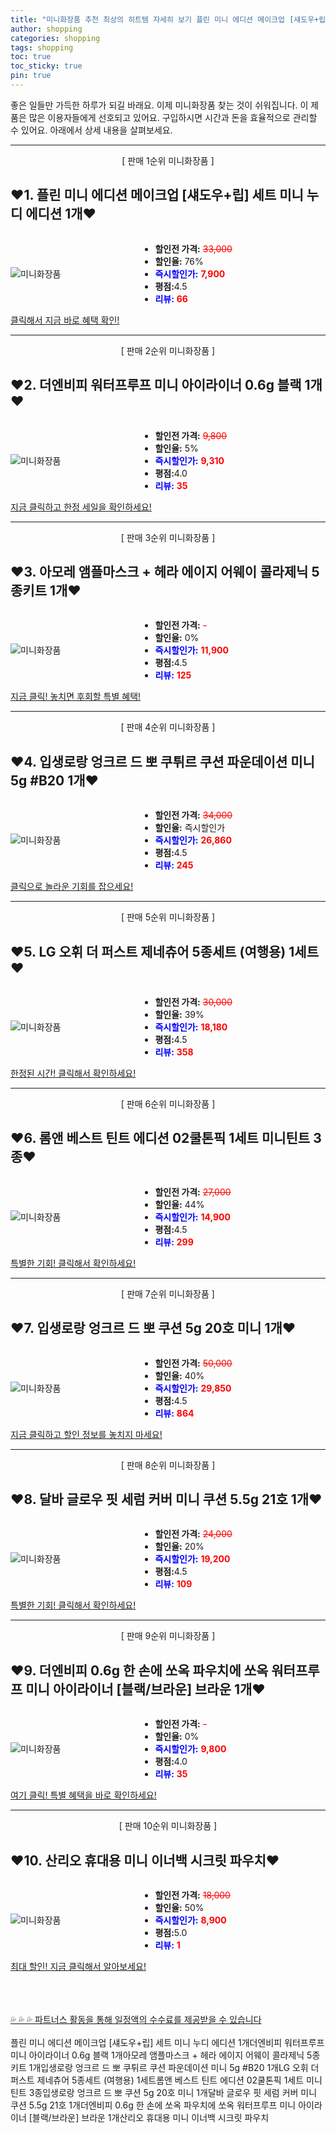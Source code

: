 ```yaml
---
title: "미니화장품 추천 최상의 히트템 자세히 보기 플린 미니 에디션 메이크업 [섀도우+립]"
author: shopping
categories: shopping
tags: shopping
toc: true
toc_sticky: true
pin: true
---
```

좋은 일들만 가득한 하루가 되길 바래요. 이제 미니화장품 찾는 것이 쉬워집니다. 이 제품은 많은 이용자들에게 선호되고 있어요. 구입하시면 시간과 돈을 효율적으로 관리할 수 있어요. 아래에서 상세 내용을 살펴보세요.

---
<p class="toplist" style="margin: 0 auto; display: block; width: fit-content;">[ 판매 1순위 미니화장품 ]</p>

<h2><strong>❤️1. 플린 미니 에디션 메이크업 [섀도우+립] 세트 미니 누디 에디션 1개❤️</strong></h2>

<div style="display: flex; align-items: center;">
    <div style="flex: 0.4;">
        <img src="https://thumbnail6.coupangcdn.com/thumbnails/remote/230x230ex/image/vendor_inventory/b678/09155a90227f2aad4ed12d1e869a11ee46eb9d0252910c92b7c1097917f0.jpg" alt="미니화장품" style="max-width: 100%;">
    </div>
    <div style="flex: 0.6; margin-left: 10px;">
        <ul>
            <li><strong>할인전 가격:</strong> <del style="color: red;">33,000</del></li>
            <li><strong>할인율:</strong> 76%</li>
            <li><span style='color:blue'><strong>즉시할인가:</strong></span> <span style='color:red'><strong>7,900</strong></span></li>
            <li><strong>평점:</strong>4.5</li>
            <li><span style='color:blue'><strong>리뷰:</strong></span> <span style='color:red'><strong>66</strong></span></li>
        </ul>
    </div>
</div>
<div class="center">
    <a href="https://selin100587001.github.io?lptag=AF9450613&subid=githubio&pageKey=6285017376&traceid=V0-153&itemId=12923770924&vendorItemId=80188366330" class="myButton">
        클릭해서 지금 바로 혜택 확인!
    </a>
</div>


---
<p class="toplist" style="margin: 0 auto; display: block; width: fit-content;">[ 판매 2순위 미니화장품 ]</p>

<h2><strong>❤️2. 더엔비피 워터프루프 미니 아이라이너 0.6g 블랙 1개❤️</strong></h2>

<div style="display: flex; align-items: center;">
    <div style="flex: 0.4;">
        <img src="https://thumbnail8.coupangcdn.com/thumbnails/remote/230x230ex/image/rs_quotation_api/hpc4faba/87f581cee8044f47a8a53c6f336bdcb1.jpg" alt="미니화장품" style="max-width: 100%;">
    </div>
    <div style="flex: 0.6; margin-left: 10px;">
        <ul>
            <li><strong>할인전 가격:</strong> <del style="color: red;">9,800</del></li>
            <li><strong>할인율:</strong> 5%</li>
            <li><span style='color:blue'><strong>즉시할인가:</strong></span> <span style='color:red'><strong>9,310</strong></span></li>
            <li><strong>평점:</strong>4.0</li>
            <li><span style='color:blue'><strong>리뷰:</strong></span> <span style='color:red'><strong>35</strong></span></li>
        </ul>
    </div>
</div>
<div class="center">
    <a href="https://selin100587001.github.io?lptag=AF9450613&subid=githubio&pageKey=5831899312&traceid=V0-153&itemId=10094634135&vendorItemId=77377462461" class="myButton">
        지금 클릭하고 한정 세일을 확인하세요!
    </a>
</div>


---
<p class="toplist" style="margin: 0 auto; display: block; width: fit-content;">[ 판매 3순위 미니화장품 ]</p>

<h2><strong>❤️3. 아모레 앰플마스크 + 헤라 에이지 어웨이 콜라제닉 5종키트 1개❤️</strong></h2>

<div style="display: flex; align-items: center;">
    <div style="flex: 0.4;">
        <img src="https://thumbnail6.coupangcdn.com/thumbnails/remote/230x230ex/image/vendor_inventory/a4e5/ba027d896a3b6c946cec18a4832424dc620a729ae5ea35f924d64f50d6ee.jpg" alt="미니화장품" style="max-width: 100%;">
    </div>
    <div style="flex: 0.6; margin-left: 10px;">
        <ul>
            <li><strong>할인전 가격:</strong> <del style="color: red;">-</del></li>
            <li><strong>할인율:</strong> 0%</li>
            <li><span style='color:blue'><strong>즉시할인가:</strong></span> <span style='color:red'><strong>11,900</strong></span></li>
            <li><strong>평점:</strong>4.5</li>
            <li><span style='color:blue'><strong>리뷰:</strong></span> <span style='color:red'><strong>125</strong></span></li>
        </ul>
    </div>
</div>
<div class="center">
    <a href="https://selin100587001.github.io?lptag=AF9450613&subid=githubio&pageKey=7578640648&traceid=V0-153&itemId=20001437851&vendorItemId=90572553147" class="myButton">
        지금 클릭! 놓치면 후회할 특별 혜택!
    </a>
</div>


---
<p class="toplist" style="margin: 0 auto; display: block; width: fit-content;">[ 판매 4순위 미니화장품 ]</p>

<h2><strong>❤️4. 입생로랑 엉크르 드 뽀 쿠튀르 쿠션 파운데이션 미니 5g #B20 1개❤️</strong></h2>

<div style="display: flex; align-items: center;">
    <div style="flex: 0.4;">
        <img src="https://thumbnail8.coupangcdn.com/thumbnails/remote/230x230ex/image/vendor_inventory/be97/4310684944936ebec8e082cae3bb8aa73c51c62b279fce6a78bf48688334.jpg" alt="미니화장품" style="max-width: 100%;">
    </div>
    <div style="flex: 0.6; margin-left: 10px;">
        <ul>
            <li><strong>할인전 가격:</strong> <del style="color: red;">34,000</del></li>
            <li><strong>할인율:</strong> 즉시할인가</li>
            <li><span style='color:blue'><strong>즉시할인가:</strong></span> <span style='color:red'><strong>26,860</strong></span></li>
            <li><strong>평점:</strong>4.5</li>
            <li><span style='color:blue'><strong>리뷰:</strong></span> <span style='color:red'><strong>245</strong></span></li>
        </ul>
    </div>
</div>
<div class="center">
    <a href="https://selin100587001.github.io?lptag=AF9450613&subid=githubio&pageKey=7655681860&traceid=V0-153&itemId=20381689724&vendorItemId=86602151127" class="myButton">
        클릭으로 놀라운 기회를 잡으세요!
    </a>
</div>


---
<p class="toplist" style="margin: 0 auto; display: block; width: fit-content;">[ 판매 5순위 미니화장품 ]</p>

<h2><strong>❤️5. LG 오휘 더 퍼스트 제네츄어 5종세트 (여행용) 1세트❤️</strong></h2>

<div style="display: flex; align-items: center;">
    <div style="flex: 0.4;">
        <img src="https://thumbnail10.coupangcdn.com/thumbnails/remote/230x230ex/image/vendor_inventory/6d0d/9fbc11106db4b2597edbd66c68d4e2e1c298307613867745feffd91acd68.jpg" alt="미니화장품" style="max-width: 100%;">
    </div>
    <div style="flex: 0.6; margin-left: 10px;">
        <ul>
            <li><strong>할인전 가격:</strong> <del style="color: red;">30,000</del></li>
            <li><strong>할인율:</strong> 39%</li>
            <li><span style='color:blue'><strong>즉시할인가:</strong></span> <span style='color:red'><strong>18,180</strong></span></li>
            <li><strong>평점:</strong>4.5</li>
            <li><span style='color:blue'><strong>리뷰:</strong></span> <span style='color:red'><strong>358</strong></span></li>
        </ul>
    </div>
</div>
<div class="center">
    <a href="https://selin100587001.github.io?lptag=AF9450613&subid=githubio&pageKey=7198645624&traceid=V0-153&itemId=18190982925&vendorItemId=88125866061" class="myButton">
        한정된 시간! 클릭해서 확인하세요!
    </a>
</div>


---
<p class="toplist" style="margin: 0 auto; display: block; width: fit-content;">[ 판매 6순위 미니화장품 ]</p>

<h2><strong>❤️6. 롬앤 베스트 틴트 에디션 02쿨톤픽 1세트 미니틴트 3종❤️</strong></h2>

<div style="display: flex; align-items: center;">
    <div style="flex: 0.4;">
        <img src="https://thumbnail6.coupangcdn.com/thumbnails/remote/230x230ex/image/retail/images/2020/04/06/20/1/361b804d-2ed1-468e-bddd-2468cb1554f6.jpg" alt="미니화장품" style="max-width: 100%;">
    </div>
    <div style="flex: 0.6; margin-left: 10px;">
        <ul>
            <li><strong>할인전 가격:</strong> <del style="color: red;">27,000</del></li>
            <li><strong>할인율:</strong> 44%</li>
            <li><span style='color:blue'><strong>즉시할인가:</strong></span> <span style='color:red'><strong>14,900</strong></span></li>
            <li><strong>평점:</strong>4.5</li>
            <li><span style='color:blue'><strong>리뷰:</strong></span> <span style='color:red'><strong>299</strong></span></li>
        </ul>
    </div>
</div>
<div class="center">
    <a href="https://selin100587001.github.io?lptag=AF9450613&subid=githubio&pageKey=1435234510&traceid=V0-153&itemId=2477717360&vendorItemId=70471060003" class="myButton">
        특별한 기회! 클릭해서 확인하세요!
    </a>
</div>


---
<p class="toplist" style="margin: 0 auto; display: block; width: fit-content;">[ 판매 7순위 미니화장품 ]</p>

<h2><strong>❤️7. 입생로랑 엉크르 드 뽀 쿠션 5g 20호 미니 1개❤️</strong></h2>

<div style="display: flex; align-items: center;">
    <div style="flex: 0.4;">
        <img src="https://thumbnail9.coupangcdn.com/thumbnails/remote/230x230ex/image/vendor_inventory/6b16/3a3ec760e019704b18e5fdee6bfc6ab72815cf1fdb211ce103ebf18ce1d5.jpg" alt="미니화장품" style="max-width: 100%;">
    </div>
    <div style="flex: 0.6; margin-left: 10px;">
        <ul>
            <li><strong>할인전 가격:</strong> <del style="color: red;">50,000</del></li>
            <li><strong>할인율:</strong> 40%</li>
            <li><span style='color:blue'><strong>즉시할인가:</strong></span> <span style='color:red'><strong>29,850</strong></span></li>
            <li><strong>평점:</strong>4.5</li>
            <li><span style='color:blue'><strong>리뷰:</strong></span> <span style='color:red'><strong>864</strong></span></li>
        </ul>
    </div>
</div>
<div class="center">
    <a href="https://selin100587001.github.io?lptag=AF9450613&subid=githubio&pageKey=7706998956&traceid=V0-153&itemId=20146363321&vendorItemId=87228551688" class="myButton">
        지금 클릭하고 할인 정보를 놓치지 마세요!
    </a>
</div>


---
<p class="toplist" style="margin: 0 auto; display: block; width: fit-content;">[ 판매 8순위 미니화장품 ]</p>

<h2><strong>❤️8. 달바 글로우 핏 세럼 커버 미니 쿠션 5.5g 21호 1개❤️</strong></h2>

<div style="display: flex; align-items: center;">
    <div style="flex: 0.4;">
        <img src="https://thumbnail8.coupangcdn.com/thumbnails/remote/230x230ex/image/retail/images/3152680298645033-2bbe679d-093c-48ed-b99c-c3c8d0064574.jpg" alt="미니화장품" style="max-width: 100%;">
    </div>
    <div style="flex: 0.6; margin-left: 10px;">
        <ul>
            <li><strong>할인전 가격:</strong> <del style="color: red;">24,000</del></li>
            <li><strong>할인율:</strong> 20%</li>
            <li><span style='color:blue'><strong>즉시할인가:</strong></span> <span style='color:red'><strong>19,200</strong></span></li>
            <li><strong>평점:</strong>4.5</li>
            <li><span style='color:blue'><strong>리뷰:</strong></span> <span style='color:red'><strong>109</strong></span></li>
        </ul>
    </div>
</div>
<div class="center">
    <a href="https://selin100587001.github.io?lptag=AF9450613&subid=githubio&pageKey=7405821523&traceid=V0-153&itemId=19177738823&vendorItemId=86295696355" class="myButton">
        특별한 기회! 클릭해서 확인하세요!
    </a>
</div>


---
<p class="toplist" style="margin: 0 auto; display: block; width: fit-content;">[ 판매 9순위 미니화장품 ]</p>

<h2><strong>❤️9. 더엔비피 0.6g 한 손에 쏘옥 파우치에 쏘옥 워터프루프 미니 아이라이너 [블랙/브라운] 브라운 1개❤️</strong></h2>

<div style="display: flex; align-items: center;">
    <div style="flex: 0.4;">
        <img src="https://thumbnail6.coupangcdn.com/thumbnails/remote/230x230ex/image/vendor_inventory/f249/ff1ec1f08ee2a38846e421a83f29a0c39c139aac2413df2600076801d2ca.jpg" alt="미니화장품" style="max-width: 100%;">
    </div>
    <div style="flex: 0.6; margin-left: 10px;">
        <ul>
            <li><strong>할인전 가격:</strong> <del style="color: red;">-</del></li>
            <li><strong>할인율:</strong> 0%</li>
            <li><span style='color:blue'><strong>즉시할인가:</strong></span> <span style='color:red'><strong>9,800</strong></span></li>
            <li><strong>평점:</strong>4.0</li>
            <li><span style='color:blue'><strong>리뷰:</strong></span> <span style='color:red'><strong>35</strong></span></li>
        </ul>
    </div>
</div>
<div class="center">
    <a href="https://selin100587001.github.io?lptag=AF9450613&subid=githubio&pageKey=5831899312&traceid=V0-153&itemId=22847960195&vendorItemId=89882649601" class="myButton">
        여기 클릭! 특별 혜택을 바로 확인하세요!
    </a>
</div>


---
<p class="toplist" style="margin: 0 auto; display: block; width: fit-content;">[ 판매 10순위 미니화장품 ]</p>

<h2><strong>❤️10. 산리오 휴대용 미니 이너백 시크릿 파우치❤️</strong></h2>

<div style="display: flex; align-items: center;">
    <div style="flex: 0.4;">
        <img src="https://thumbnail6.coupangcdn.com/thumbnails/remote/230x230ex/image/vendor_inventory/8ed0/949bab85aaa5164772ece2c14df82e0a66867f504f9d7e2319818599589d.jpg" alt="미니화장품" style="max-width: 100%;">
    </div>
    <div style="flex: 0.6; margin-left: 10px;">
        <ul>
            <li><strong>할인전 가격:</strong> <del style="color: red;">18,000</del></li>
            <li><strong>할인율:</strong> 50%</li>
            <li><span style='color:blue'><strong>즉시할인가:</strong></span> <span style='color:red'><strong>8,900</strong></span></li>
            <li><strong>평점:</strong>5.0</li>
            <li><span style='color:blue'><strong>리뷰:</strong></span> <span style='color:red'><strong>1</strong></span></li>
        </ul>
    </div>
</div>
<div class="center">
    <a href="https://selin100587001.github.io?lptag=AF9450613&subid=githubio&pageKey=8133370308&traceid=V0-153&itemId=23100528353&vendorItemId=90133870053" class="myButton">
        최대 할인! 지금 클릭해서 알아보세요!
    </a>
</div>

<br><br><br>[💦 💦 💦 파트너스 활동을 통해 일정액의 수수료를 제공받을 수 있습니다](https://link.coupang.com/a/bcpT2c)<br><br>플린 미니 에디션 메이크업 [섀도우+립] 세트 미니 누디 에디션 1개더엔비피 워터프루프 미니 아이라이너 0.6g 블랙 1개아모레 앰플마스크 + 헤라 에이지 어웨이 콜라제닉 5종키트 1개입생로랑 엉크르 드 뽀 쿠튀르 쿠션 파운데이션 미니 5g #B20 1개LG 오휘 더 퍼스트 제네츄어 5종세트 (여행용) 1세트롬앤 베스트 틴트 에디션 02쿨톤픽 1세트 미니틴트 3종입생로랑 엉크르 드 뽀 쿠션 5g 20호 미니 1개달바 글로우 핏 세럼 커버 미니 쿠션 5.5g 21호 1개더엔비피 0.6g 한 손에 쏘옥 파우치에 쏘옥 워터프루프 미니 아이라이너 [블랙/브라운] 브라운 1개산리오 휴대용 미니 이너백 시크릿 파우치